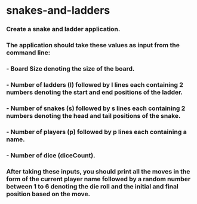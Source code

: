 # snakes-and-ladders
### Create a snake and ladder application.

### The application should take these values as input from the command line:

### - Board Size denoting the size of the board.

### - Number of ladders (l) followed by l lines each containing 2 numbers denoting the start and end positions of the ladder.

### - Number of snakes (s) followed by s lines each containing 2 numbers denoting the head and tail positions of the snake.

### - Number of players (p) followed by p lines each containing a name.

### - Number of dice (diceCount).

### After taking these inputs, you should print all the moves in the form of the current player name followed by a random number between 1 to 6 denoting the die roll and the initial and final position based on the move.

